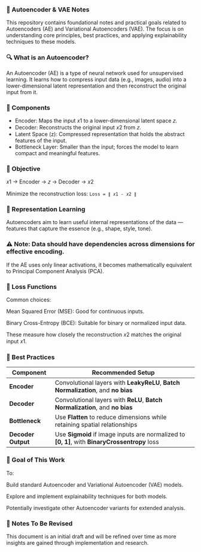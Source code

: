 ### 🧠 Autoencoder & VAE Notes
This repository contains foundational notes and practical goals related to Autoencoders (AE) and Variational Autoencoders (VAE). The focus is on understanding core principles, best practices, and applying explainability techniques to these models.
### 🔍 What is an Autoencoder?
An Autoencoder (AE) is a type of neural network used for unsupervised learning. It learns how to compress input data (e.g., images, audio) into a lower-dimensional latent representation and then reconstruct the original input from it.
### 🔧 Components
 - Encoder: Maps the input 𝑥1 to a lower-dimensional latent space 𝑧.
 - Decoder: Reconstructs the original input 𝑥2 from 𝑧.
 - Latent Space (z): Compressed representation that holds the abstract features of the input.
 - Bottleneck Layer: Smaller than the input; forces the model to learn compact and meaningful features.
### 🔁 Objective
𝑥1 → Encoder → 𝑧 → Decoder → 𝑥2

Minimize the reconstruction loss:
```Loss = ∥ 𝑥1 - 𝑥2 ∥```

### 🎯 Representation Learning
Autoencoders aim to learn useful internal representations of the data — features that capture the essence (e.g., shape, style, tone).

### ⚠️ Note: Data should have dependencies across dimensions for effective encoding.

If the AE uses only linear activations, it becomes mathematically equivalent to Principal Component Analysis (PCA).

### 🧪 Loss Functions
Common choices:

Mean Squared Error (MSE): Good for continuous inputs.

Binary Cross-Entropy (BCE): Suitable for binary or normalized input data.

These measure how closely the reconstruction 𝑥2 matches the original input 𝑥1.

### 🧠 Best Practices
| Component          | Recommended Setup                                                                               |
| ------------------ | ----------------------------------------------------------------------------------------------- |
| **Encoder**        | Convolutional layers with **LeakyReLU**, **Batch Normalization**, and **no bias**               |
| **Decoder**        | Convolutional layers with **ReLU**, **Batch Normalization**, and **no bias**                    |
| **Bottleneck**     | Use **Flatten** to reduce dimensions while retaining spatial relationships                      |
| **Decoder Output** | Use **Sigmoid** if image inputs are normalized to **\[0, 1]**, with **BinaryCrossentropy** loss |

### 🧩 Goal of This Work
To:

Build standard Autoencoder and Variational Autoencoder (VAE) models.

Explore and implement explainability techniques for both models.

Potentially investigate other Autoencoder variants for extended analysis.

### 📌 Notes To Be Revised
This document is an initial draft and will be refined over time as more insights are gained through implementation and research.